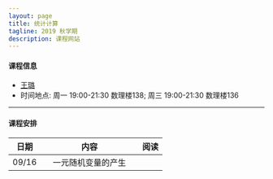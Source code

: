 ```yaml
---
layout: page
title: 统计计算
tagline: 2019 秋学期
description: 课程网站
---
```


#### 课程信息
* [王璐](http://faculty.csu.edu.cn/wanglu)
* 时间地点: 周一 19:00-21:30 数理楼138; 周三 19:00-21:30 数理楼136

---
#### 课程安排
| 日期 | | 内容 | |  阅读  | 
|------|---|--------------------------------|---|----------|
| 09/16 | | 一元随机变量的产生   | |   |
